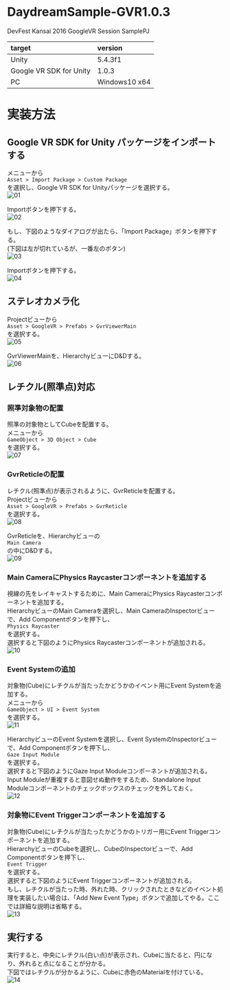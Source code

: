 # DaydreamSample-GVR1.0.3  
DevFest Kansai 2016 GoogleVR Session SamplePJ  

|target|version|
|:--|:--|
|Unity|5.4.3f1|
|Google VR SDK for Unity|1.0.3|
|PC|Windows10 x64|

# 実装方法
## Google VR SDK for Unity パッケージをインポートする  
メニューから  
`Asset > Import Package > Custom Package`  
を選択し、Google VR SDK for Unityパッケージを選択する。  
![01](https://raw.githubusercontent.com/wiki/scarviz/DaydreamSample-GVR1.0.3/images/001.png)
  
Importボタンを押下する。  
![02](https://raw.githubusercontent.com/wiki/scarviz/DaydreamSample-GVR1.0.3/images/002.PNG)

もし、下図のようなダイアログが出たら、「Import Package」ボタンを押下する。  
(下図は左が切れているが、一番左のボタン)  
![03](https://raw.githubusercontent.com/wiki/scarviz/DaydreamSample-GVR1.0.3/images/003.PNG)

Importボタンを押下する。  
![04](https://raw.githubusercontent.com/wiki/scarviz/DaydreamSample-GVR1.0.3/images/004.PNG)


## ステレオカメラ化
Projectビューから  
`Asset > GoogleVR > Prefabs > GvrViewerMain`  
を選択する。  
![05](https://raw.githubusercontent.com/wiki/scarviz/DaydreamSample-GVR1.0.3/images/005.PNG)

GvrViewerMainを、HierarchyビューにD&Dする。  
![06](https://raw.githubusercontent.com/wiki/scarviz/DaydreamSample-GVR1.0.3/images/006.PNG)


## レチクル(照準点)対応
### 照準対象物の配置
照準の対象物としてCubeを配置する。  
メニューから  
`GameObject > 3D Object > Cube`  
を選択する。  
![07](https://raw.githubusercontent.com/wiki/scarviz/DaydreamSample-GVR1.0.3/images/007.png)

### GvrReticleの配置
レチクル(照準点)が表示されるように、GvrReticleを配置する。  
Projectビューから  
`Asset > GoogleVR > Prefabs > GvrReticle`  
を選択する。  
![08](https://raw.githubusercontent.com/wiki/scarviz/DaydreamSample-GVR1.0.3/images/008.PNG)

GvrReticleを、Hierarchyビューの  
`Main Camera`  
の中にD&Dする。  
![09](https://raw.githubusercontent.com/wiki/scarviz/DaydreamSample-GVR1.0.3/images/009.PNG)

### Main CameraにPhysics Raycasterコンポーネントを追加する
視線の先をレイキャストするために、Main CameraにPhysics Raycasterコンポーネントを追加する。  
HierarchyビューのMain Cameraを選択し、Main CameraのInspectorビューで、Add Componentボタンを押下し、  
`Physics Raycaster`  
を選択する。  
選択すると下図のようにPhysics Raycasterコンポーネントが追加される。  
![10](https://raw.githubusercontent.com/wiki/scarviz/DaydreamSample-GVR1.0.3/images/010.PNG)

### Event Systemの追加
対象物(Cube)にレチクルが当たったかどうかのイベント用にEvent Systemを追加する。  
メニューから  
`GameObject > UI > Event System`  
を選択する。  
![11](https://raw.githubusercontent.com/wiki/scarviz/DaydreamSample-GVR1.0.3/images/011.png)

HierarchyビューのEvent Systemを選択し、Event SystemのInspectorビューで、Add Componentボタンを押下し、  
`Gaze Input Module`  
を選択する。  
選択すると下図のようにGaze Input Moduleコンポーネントが追加される。  
Input Moduleが重複すると意図せぬ動作をするため、Standalone Input Moduleコンポーネントのチェックボックスのチェックを外しておく。  
![12](https://raw.githubusercontent.com/wiki/scarviz/DaydreamSample-GVR1.0.3/images/012.PNG)


### 対象物にEvent Triggerコンポーネントを追加する
対象物(Cube)にレチクルが当たったかどうかのトリガー用にEvent Triggerコンポーネントを追加する。  
HierarchyビューのCubeを選択し、CubeのInspectorビューで、Add Componentボタンを押下し、  
`Event Trigger`  
を選択する。  
選択すると下図のようにEvent Triggerコンポーネントが追加される。  
もし、レチクルが当たった時、外れた時、クリックされたときなどのイベント処理を実装したい場合は、「Add New Event Type」ボタンで追加してやる。ここでは詳細な説明は省略する。  
![13](https://raw.githubusercontent.com/wiki/scarviz/DaydreamSample-GVR1.0.3/images/013.PNG)

## 実行する
実行すると、中央にレチクル(白い点)が表示され、Cubeに当たると、円になり、外れると点になることが分かる。  
下図ではレチクルが分かるように、Cubeに赤色のMaterialを付けている。  
![14](https://raw.githubusercontent.com/wiki/scarviz/DaydreamSample-GVR1.0.3/images/014.PNG)